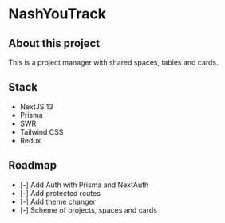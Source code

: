 # NashYouTrack

## About this project

This is a project manager with shared spaces, tables and cards.

## Stack

- NextJS 13
- Prisma
- SWR
- Tailwind CSS
- Redux

## Roadmap

- [-] Add Auth with Prisma and NextAuth
- [-] Add protected routes
- [-] Add theme changer
- [-] Scheme of projects, spaces and cards